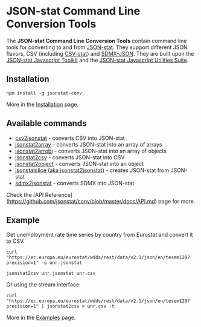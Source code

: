 # JSON-stat Command Line Conversion Tools

The **JSON-stat Command Line Conversion Tools** contain command line tools for converting to and from [JSON-stat](https://json-stat.org/). They support different JSON flavors, CSV (including [CSV-stat](https://github.com/jsonstat/csv)) and [SDMX-JSON](https://github.com/sdmx-twg/sdmx-json/blob/master/data-message/docs/1-sdmx-json-field-guide.md). They are built upon the [JSON-stat Javascript Toolkit](https://www.npmjs.com/package/jsonstat-toolkit) and the [JSON-stat Javascript Utilities Suite](https://www.npmjs.com/package/jsonstat-suite).

## Installation

```
npm install -g jsonstat-conv
```

More in the [Installation](https://github.com/jsonstat/conv/blob/master/docs/INSTALL.md) page.

## Available commands

* [csv2jsonstat](https://github.com/jsonstat/conv/blob/master/docs/API.md#csv2jsonstat) - converts CSV into JSON-stat
* [jsonstat2array](https://github.com/jsonstat/conv/blob/master/docs/API.md#jsonstat2array) - converts JSON-stat into an array of arrays
* [jsonstat2arrobj](https://github.com/jsonstat/conv/blob/master/docs/API.md#jsonstat2arrobj) - converts JSON-stat into an array of objects
* [jsonstat2csv](https://github.com/jsonstat/conv/blob/master/docs/API.md#jsonstat2csv) - converts JSON-stat into CSV
* [jsonstat2object](https://github.com/jsonstat/conv/blob/master/docs/API.md#jsonstat2object) - converts JSON-stat into an object
* [jsonstatslice (aka jsonstat2jsonstat)](https://github.com/jsonstat/conv/blob/master/docs/API.md#jsonstatslice-aka-jsonstat2jsonstat) - creates JSON-stat from JSON-stat
* [sdmx2jsonstat](https://github.com/jsonstat/conv/blob/master/docs/API.md#sdmx2jsonstat) - converts SDMX into JSON-stat

Check the [API Reference] (https://github.com/jsonstat/conv/blob/master/docs/API.md) page for more.

## Example

Get unemployment rate time series by country from Eurostat and convert it to CSV.

```
curl "https://ec.europa.eu/eurostat/wdds/rest/data/v2.1/json/en/tesem120?precision=1" -o unr.jsonstat

jsonstat2csv unr.jsonstat unr.csv
```

Or using the stream interface:

```
curl "https://ec.europa.eu/eurostat/wdds/rest/data/v2.1/json/en/tesem120?precision=1" | jsonstat2csv > unr.csv -t
```

More in the [Examples](https://github.com/jsonstat/conv/blob/master/docs/EXAMPLES.md) page.
